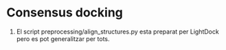 # Consensus docking



1. El script preprocessing/align_structures.py esta preparat per LightDock pero es pot generalitzar per tots. 
